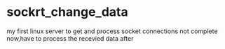 # sockrt_change_data
my first linux server to get and process socket connections
not complete now,have to process the recevied data after
